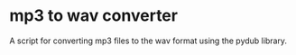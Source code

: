 # mp3 to wav converter

A script for converting mp3 files to the wav format using the pydub library.
